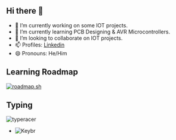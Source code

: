 <!--
**Prakash-Kushwaha/Prakash-Kushwaha** is a ✨ _special_ ✨ repository because its `README.md` (this file) appears on your GitHub profile.

Here are some ideas to get you started:

- 🔭 I’m currently working on ...
- 🌱 I’m currently learning ...
- 👯 I’m looking to collaborate on ...
- 🤔 I’m looking for help with ...
- 💬 Ask me about ...
- 📫 How to reach me: ...
- 😄 Pronouns: ...
- ⚡ Fun fact: ...
-->
## Hi there 👋
- 🔭 I’m currently working on some IOT projects.
- 🌱 I’m currently learning PCB Designing & AVR Microcontrollers.
- 👯 I’m looking to collaborate on IOT projects.
- 📫 Profiles: [Linkedin](https://www.linkedin.com/in/prakash309)
- 😄 Pronouns: He/Him

## Learning Roadmap
[![roadmap.sh](https://roadmap.sh/card/wide/6662a34fe724e39e4df74291?variant=dark&roadmaps=javascript)](https://roadmap.sh)

## Typing
![typeracer](https://data.typeracer.com/misc/badge?user=prakash2003)
- ![Keybr](https://www.keybr.com/profile/a4avikh)
